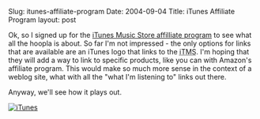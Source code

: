 Slug: itunes-affiliate-program
Date: 2004-09-04
Title: iTunes Affiliate Program
layout: post

Ok, so I signed up for the <a href="http://www.apple.com/itunes/affiliates/">iTunes Music Store affilliate program</a> to see what all the hoopla is about. So far I&#39;m not impressed - the only options for links that are available are an iTunes logo that links to the <abbr title="iTunes Music Store">iTMS</abbr>. I&#39;m hoping that they will add a way to link to specific products, like you can with Amazon&#39;s affiliate program. This would make so much more sense in the context of a weblog site, what with all the &quot;what I&#39;m listening to&quot; links out there.

Anyway, we&#39;ll see how it plays out.

<a href="http://click.linksynergy.com/fs-bin/click?id=TcVDIfBAV4s&amp;offerid=78524.10000012&amp;subid=0&amp;type=4"><img alt="iTunes" border="0" src="https://ad.linksynergy.com/fs-bin/show?id=TcVDIfBAV4s&amp;bids=78524.10000012&amp;subid=0&amp;type=4&amp;gridnum=-1" /></a>
